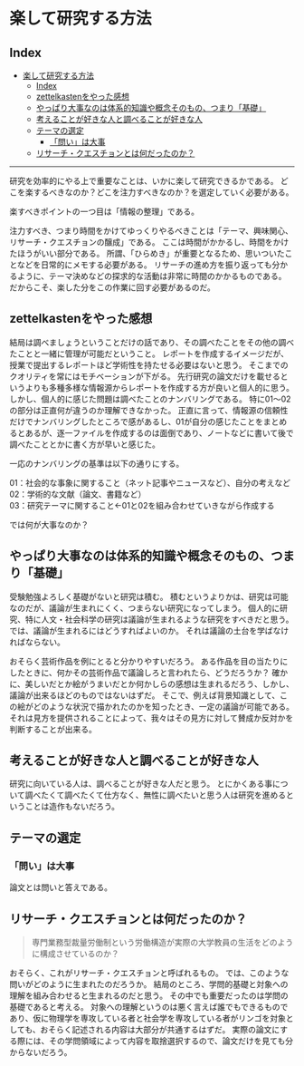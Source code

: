 # 楽して研究する方法

## Index

- [楽して研究する方法](#楽して研究する方法)
  - [Index](#index)
  - [zettelkastenをやった感想](#zettelkastenをやった感想)
  - [やっぱり大事なのは体系的知識や概念そのもの、つまり「基礎」](#やっぱり大事なのは体系的知識や概念そのものつまり基礎)
  - [考えることが好きな人と調べることが好きな人](#考えることが好きな人と調べることが好きな人)
  - [テーマの選定](#テーマの選定)
    - [「問い」は大事](#問いは大事)
  - [リサーチ・クエスチョンとは何だったのか？](#リサーチクエスチョンとは何だったのか)

---

研究を効率的にやる上で重要なことは、いかに楽して研究できるかである。
どこを楽するべきなのか？どこを注力すべきなのか？を選定していく必要がある。

楽すべきポイントの一つ目は「情報の整理」である。

注力すべき、つまり時間をかけてゆっくりやるべきことは「テーマ、興味関心、リサーチ・クエスチョンの醸成」である。
ここは時間がかかるし、時間をかけたほうがいい部分である。
所謂、「ひらめき」が重要となるため、思いついたことなどを日常的にメモする必要がある。
リサーチの進め方を振り返っても分かるように、テーマ決めなどの探求的な活動は非常に時間のかかるものである。
だからこそ、楽した分をこの作業に回す必要があるのだ。

## zettelkastenをやった感想

結局は調べましょうということだけの話であり、その調べたことをその他の調べたことと一緒に管理が可能だということ。
レポートを作成するイメージだが、授業で提出するレポートほど学術性を持たせる必要はないと思う。
そこまでのクオリティを常にはモチベーションが下がる。
先行研究の論文だけを載せるというよりも多種多様な情報源からレポートを作成する方が良いと個人的に思う。
しかし、個人的に感じた問題は調べたことのナンバリングである。
特に01～02の部分は正直何が違うのか理解できなかった。
正直に言って、情報源の信頼性だけでナンバリングしたところで感があるし、01が自分の感じたことをまとめるとあるが、逐一ファイルを作成するのは面倒であり、ノートなどに書いて後で調べたこととかに書く方が早いと感じた。

一応のナンバリングの基準は以下の通りにする。

01：社会的な事象に関すること（ネット記事やニュースなど）、自分の考えなど  
02：学術的な文献（論文、書籍など）  
03：研究テーマに関すること←01と02を組み合わせていきながら作成する

では何が大事なのか？

## やっぱり大事なのは体系的知識や概念そのもの、つまり「基礎」

受験勉強よろしく基礎がないと研究は積む。
積むというよりかは、研究は可能なのだが、議論が生まれにくく、つまらない研究になってしまう。
個人的に研究、特に人文・社会科学の研究は議論が生まれるような研究をすべきだと思う。
では、議論が生まれるにはどうすればよいのか。
それは議論の土台を学ばなければならない。

おそらく芸術作品を例にとると分かりやすいだろう。
ある作品を目の当たりにしたときに、何かその芸術作品で議論しろと言われたら、どうだろうか？
確かに、美しいだとか絵がうまいだとか何かしらの感想は生まれるだろう、しかし、議論が出来るほどのものではないはずだ。
そこで、例えば背景知識として、この絵がどのような状況で描かれたのかを知ったとき、一定の議論が可能である。
それは見方を提供されることによって、我々はその見方に対して賛成か反対かを判断することが出来る。

## 考えることが好きな人と調べることが好きな人

研究に向いている人は、調べることが好きな人だと思う。
とにかくある事について調べたくて調べたくて仕方なく、無性に調べたいと思う人は研究を進めるということは造作もないだろう。

## テーマの選定

### 「問い」は大事

論文とは問いと答えである。

## リサーチ・クエスチョンとは何だったのか？

> 専門業務型裁量労働制という労働構造が実際の大学教員の生活をどのように構成させているのか？

おそらく、これがリサーチ・クエスチョンと呼ばれるもの。
では、このような問いがどのように生まれたのだろうか。
結局のところ、学問的基礎と対象への理解を組み合わせると生まれるのだと思う。
その中でも重要だったのは学問の基礎であると考える。
対象への理解というのは悪く言えば誰でもできるものであり、仮に物理学を専攻している者と社会学を専攻している者がリンゴを対象としても、おそらく記述される内容は大部分が共通するはずだ。
実際の論文にする際には、その学問領域によって内容を取捨選択するので、論文だけを見ても分からないだろう。
